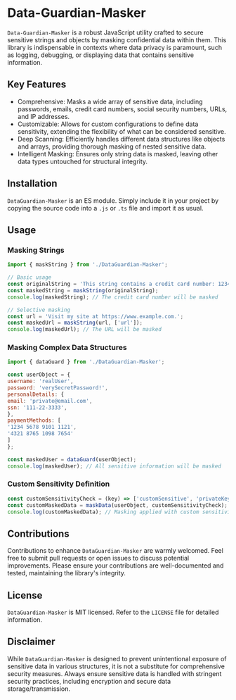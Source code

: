 # Data-Guardian-Masker

`Data-Guardian-Masker` is a robust JavaScript utility crafted to secure sensitive strings and objects by masking confidential data within them. This library is indispensable in contexts where data privacy is paramount, such as logging, debugging, or displaying data that contains sensitive information.

## Key Features

- Comprehensive: Masks a wide array of sensitive data, including passwords, emails, credit card numbers, social security numbers, URLs, and IP addresses.
- Customizable: Allows for custom configurations to define data sensitivity, extending the flexibility of what can be considered sensitive.
- Deep Scanning: Efficiently handles different data structures like objects and arrays, providing thorough masking of nested sensitive data.
- Intelligent Masking: Ensures only string data is masked, leaving other data types untouched for structural integrity.

## Installation

`DataGuardian-Masker` is an ES module. Simply include it in your project by copying the source code into a `.js` or `.ts` file and import it as usual.

## Usage

### Masking Strings

```javascript
import { maskString } from './DataGuardian-Masker';

// Basic usage
const originalString = 'This string contains a credit card number: 1234 5678 9101 1121.';
const maskedString = maskString(originalString);
console.log(maskedString); // The credit card number will be masked

// Selective masking
const url = 'Visit my site at https://www.example.com.';
const maskedUrl = maskString(url, ['url']);
console.log(maskedUrl); // The URL will be masked
```

### Masking Complex Data Structures

```javascript
import { dataGuard } from './DataGuardian-Masker';

const userObject = {
username: 'realUser',
password: 'verySecretPassword!',
personalDetails: {
email: 'private@email.com',
ssn: '111-22-3333',
},
paymentMethods: [
'1234 5678 9101 1121',
'4321 8765 1098 7654'
]
};

const maskedUser = dataGuard(userObject);
console.log(maskedUser); // All sensitive information will be masked
```

### Custom Sensitivity Definition

```javascript
const customSensitivityCheck = (key) => ['customSensitive', 'privateKey'].includes(key);
const customMaskedData = maskData(userObject, customSensitivityCheck);
console.log(customMaskedData); // Masking applied with custom sensitivity definitions
```

## Contributions

Contributions to enhance `DataGuardian-Masker` are warmly welcomed. Feel free to submit pull requests or open issues to discuss potential improvements. Please ensure your contributions are well-documented and tested, maintaining the library's integrity.

## License

`DataGuardian-Masker` is MIT licensed. Refer to the `LICENSE` file for detailed information.

## Disclaimer

While `DataGuardian-Masker` is designed to prevent unintentional exposure of sensitive data in various structures, it is not a substitute for comprehensive security measures. Always ensure sensitive data is handled with stringent security practices, including encryption and secure data storage/transmission.

